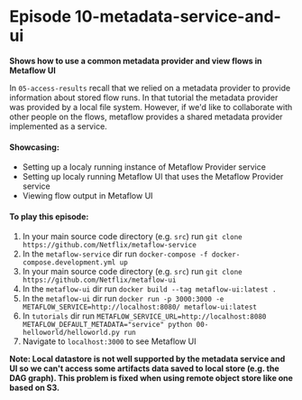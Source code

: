# Episode 10-metadata-service-and-ui

**Shows how to use a common metadata provider and view flows in Metaflow UI**

In `05-access-results` recall that we relied on a metadata provider to provide information about stored flow runs.
In that tutorial the metadata provider was provided by a local file system.
However, if we'd like to collaborate with other people on the flows, metaflow provides a shared metadata provider implemented as a service.

#### Showcasing:

- Setting up a localy running instance of Metaflow Provider service
- Setting up localy running Metaflow UI that uses the Metaflow Provider service
- Viewing flow output in Metaflow UI

#### To play this episode:
1. In your main source code directory (e.g. `src`) run `git clone https://github.com/Netflix/metaflow-service`
1. In the `metaflow-service` dir run `docker-compose -f docker-compose.development.yml up`
1. In your main source code directory (e.g. `src`) run `git clone https://github.com/Netflix/metaflow-ui`
1. In the `metaflow-ui` dir run `docker build --tag metaflow-ui:latest .`
1. In the `metaflow-ui` dir run `docker run -p 3000:3000 -e METAFLOW_SERVICE=http://localhost:8080/ metaflow-ui:latest`
1. In `tutorials` dir run `METAFLOW_SERVICE_URL=http://localhost:8080 METAFLOW_DEFAULT_METADATA="service" python 00-helloworld/helloworld.py run`
1. Navigate to `localhost:3000` to see Metaflow UI

**Note: Local datastore is not well supported by the metadata service and UI so we can't access some artifacts data saved to local store (e.g. the DAG graph). This problem is fixed when using remote object store like one based on S3.**
